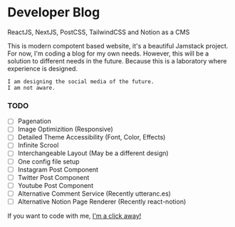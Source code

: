 
# Developer Blog
ReactJS, NextJS, PostCSS, TailwindCSS and Notion as a CMS

This is modern compotent based website, it's a beautiful Jamstack project. For now, I'm coding a blog for my own needs. However, this will be a solution to different needs in the future. Because this is a laboratory where experience is designed.

```
I am designing the social media of the future. 
I am not aware.
```

### TODO
- [ ] Pagenation
- [ ] Image Optimizition (Responsive)
- [ ] Detailed Theme Accessibility (Font, Color, Effects)
- [ ] Infinite Scrool
- [ ] Interchangeable Layout (May be a different design) 
- [ ] One config file setup
- [ ] Instagram Post Component
- [ ] Twitter Post Component
- [ ] Youtube Post Component
- [ ] Alternative Comment Service (Recently utteranc.es)
- [ ] Alternative Notion Page Renderer (Recently react-notion)

If you want to code with me, [I'm a click away!](mailto:dev@ibrahimuzun.com?subject=[GitHub]%Developing%20new%20social%media)
